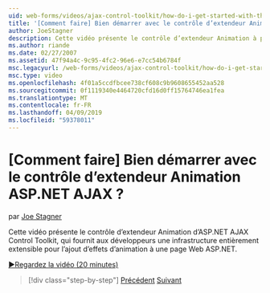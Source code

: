 ```yaml
---
uid: web-forms/videos/ajax-control-toolkit/how-do-i-get-started-with-the-aspnet-ajax-animation-extender-control
title: '[Comment faire] Bien démarrer avec le contrôle d’extendeur Animation ASP.NET AJAX ? | Microsoft Docs'
author: JoeStagner
description: Cette vidéo présente le contrôle d’extendeur Animation à partir d’ASP.NET AJAX Control Toolkit, qui fournit aux développeurs une infrastructure entièrement extensible pour un...
ms.author: riande
ms.date: 02/27/2007
ms.assetid: 47f94a4c-9c95-4fc2-96e6-e7cc54b6784f
msc.legacyurl: /web-forms/videos/ajax-control-toolkit/how-do-i-get-started-with-the-aspnet-ajax-animation-extender-control
msc.type: video
ms.openlocfilehash: 4f01a5ccdfbcee738cf608c9b9608655452aa528
ms.sourcegitcommit: 0f1119340e4464720cfd16d0ff15764746ea1fea
ms.translationtype: MT
ms.contentlocale: fr-FR
ms.lasthandoff: 04/09/2019
ms.locfileid: "59378011"
---
```

# <a name="how-do-i-get-started-with-the-aspnet-ajax-animation-extender-control"></a>[Comment faire] Bien démarrer avec le contrôle d’extendeur Animation ASP.NET AJAX ?

par [Joe Stagner](https://github.com/JoeStagner)

Cette vidéo présente le contrôle d’extendeur Animation d’ASP.NET AJAX Control Toolkit, qui fournit aux développeurs une infrastructure entièrement extensible pour l’ajout d’effets d’animation à une page Web ASP.NET.

[&#9654;Regardez la vidéo (20 minutes)](https://channel9.msdn.com/Blogs/ASP-NET-Site-Videos/how-do-i-get-started-with-the-aspnet-ajax-animation-extender-control)

> [!div class="step-by-step"]
> [Précédent](how-do-i-use-the-aspnet-ajax-passwordstrength-extender.md)
> [Suivant](how-do-i-use-the-aspnet-ajax-confirmbutton-extender.md)
